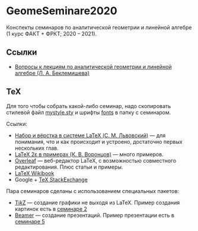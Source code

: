 # GeomeSeminare2020

Конспекты семинаров по аналитической геометрии и линейной алгебре (1 курс ФАКТ + ФРКТ; 2020 – 2021).


## Ссылки

* [Вопросы к лекциям по аналитической геометрии и линейной алгебре (Л.&nbsp;А.&nbsp;Беклемишева)](https://mipt.ru/upload/medialibrary/e8c/special.pdf)


## TeX

Для того чтобы собрать какой-либо семинар, надо скопировать стилевой файл [mystyle.sty](./mystyle.sty) и шрифты [fonts](./fonts) в папку с семинаром.

Ссылки:

* [Набор и вёрстка в системе LaTeX (С.&nbsp;М.&nbsp;Львовский)](https://www.mccme.ru/free-books/llang/newllang.pdf) — для понимания, что и как происходит и устроено, достаточно первых нескольких глав.
* [LaTeX 2ε в примерах (К.&nbsp;В.&nbsp;Воронцов)](http://www.machinelearning.ru/wiki/images/0/06/Voron05latex.pdf) — много примеров.
* [Overleaf](https://www.overleaf.com/) — веб-редактор LaTeX, с возможностью совместного редактирования. Плюс статьи и примеры.
* [LaTeX Wikibook](https://en.wikibooks.org/wiki/LaTeX)
* Google + [TeX StackExchange](https://tex.stackexchangeе.com/)

Пара семинаров сделаны с использованием специальных пакетов:

* [Ti*k*Z](https://www.ctan.org/pkg/pgf) — создание графики не выходя из LaTeX. Пример создания картинок есть в [семинаре 2](./seminars/seminar02)
* [Beamer](https://ctan.org/pkg/beamer) — создание презентаций. Пример презентации есть в [семинаре 5](./seminars/seminar05/slides)
